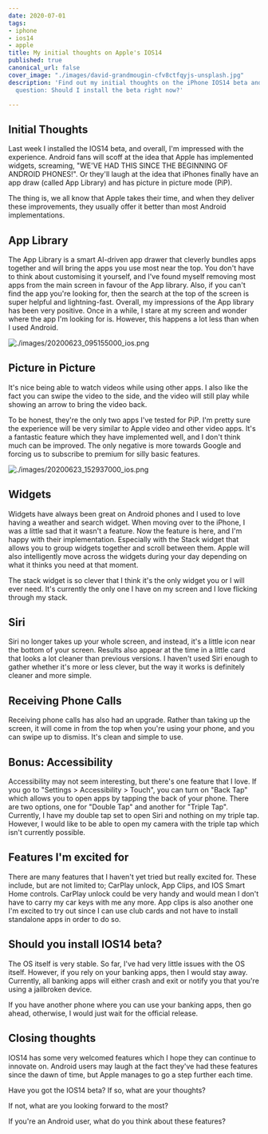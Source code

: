 ```yaml
---
date: 2020-07-01
tags:
- iphone
- ios14
- apple
title: My initial thoughts on Apple's IOS14
published: true
canonical_url: false
cover_image: "./images/david-grandmougin-cfv8ctfqyjs-unsplash.jpg"
description: 'Find out my initial thoughts on the iPhone IOS14 beta and I ask the
  question: Should I install the beta right now?'

---
```

## Initial Thoughts

Last week I installed the IOS14 beta, and overall, I'm impressed with the experience. Android fans will scoff at the idea that Apple has implemented widgets, screaming, "WE'VE HAD THIS SINCE THE BEGINNING OF ANDROID PHONES!". Or they'll laugh at the idea that iPhones finally have an app draw (called App Library) and has picture in picture mode (PiP).

The thing is, we all know that Apple takes their time, and when they deliver these improvements, they usually offer it better than most Android implementations.

## App Library

The App Library is a smart AI-driven app drawer that cleverly bundles apps together and will bring the apps you use most near the top. You don't have to think about customising it yourself, and I've found myself removing most apps from the main screen in favour of the App library. Also, if you can't find the app you're looking for, then the search at the top of the screen is super helpful and lightning-fast. Overall, my impressions of the App library has been very positive. Once in a while, I stare at my screen and wonder where the app I'm looking for is. However, this happens a lot less than when I used Android.

![./images/20200623_095155000_ios.png](https://app.forestry.io/sites/8ph-bduga2rdlw/body-media/./images/20200623_095155000_ios.png)

## Picture in Picture

It's nice being able to watch videos while using other apps. I also like the fact you can swipe the video to the side, and the video will still play while showing an arrow to bring the video back.

To be honest, they're the only two apps I've tested for PiP. I'm pretty sure the experience will be very similar to Apple video and other video apps. It's a fantastic feature which they have implemented well, and I don't think much can be improved. The only negative is more towards Google and forcing us to subscribe to premium for silly basic features.

![./images/20200623_152937000_ios.png](https://app.forestry.io/sites/8ph-bduga2rdlw/body-media/./images/20200623_152937000_ios.png)

## Widgets

Widgets have always been great on Android phones and I used to love having a weather and search widget. When moving over to the iPhone, I was a little sad that it wasn't a feature. Now the feature is here, and I'm happy with their implementation. Especially with the Stack widget that allows you to group widgets together and scroll between them. Apple will also intelligently move across the widgets during your day depending on what it thinks you need at that moment.

The stack widget is so clever that I think it's the only widget you or I will ever need. It's currently the only one I have on my screen and I love flicking through my stack.

## Siri

Siri no longer takes up your whole screen, and instead, it's a little icon near the bottom of your screen. Results also appear at the time in a little card that looks a lot cleaner than previous versions. I haven't used Siri enough to gather whether it's more or less clever, but the way it works is definitely cleaner and more simple.

## Receiving Phone Calls

Receiving phone calls has also had an upgrade. Rather than taking up the screen, it will come in from the top when you're using your phone, and you can swipe up to dismiss. It's clean and simple to use.

## Bonus: Accessibility

Accessibility may not seem interesting, but there's one feature that I love. If you go to "Settings > Accessibility > Touch", you can turn on "Back Tap" which allows you to open apps by tapping the back of your phone. There are two options, one for "Double Tap" and another for "Triple Tap". Currently, I have my double tap set to open Siri and nothing on my triple tap. However, I would like to be able to open my camera with the triple tap which isn't currently possible.

## Features I'm excited for

There are many features that I haven't yet tried but really excited for. These include, but are not limited to; CarPlay unlock, App Clips, and IOS Smart Home controls. CarPlay unlock could be very handy and would mean I don't have to carry my car keys with me any more. App clips is also another one I'm excited to try out since I can use club cards and not have to install standalone apps in order to do so.

## Should you install IOS14 beta?

The OS itself is very stable. So far, I've had very little issues with the OS itself. However, if you rely on your banking apps, then I would stay away. Currently, all banking apps will either crash and exit or notify you that you're using a jailbroken device.

If you have another phone where you can use your banking apps, then go ahead, otherwise, I would just wait for the official release.

## Closing thoughts

IOS14 has some very welcomed features which I hope they can continue to innovate on. Android users may laugh at the fact they've had these features since the dawn of time, but Apple manages to go a step further each time.

Have you got the IOS14 beta? If so, what are your thoughts?

If not, what are you looking forward to the most?

If you're an Android user, what do you think about these features?